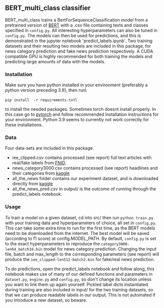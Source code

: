 ## BERT_multi_class classifier

BERT_multi_class trains a BertForSequenceClassification model from a pretrained version of [BERT](https://arxiv.org/abs/1810.04805) with a .csv file containing texts and classes specified in `config.py`. All interesting hyperparameters can also be tuned in `config.py`. The models can then be used for predictions, and this is demonstrated in the jupyter notebook 'predict_labels.ipynb'. Two training datasets and their resulting two models are included in this package, for news category prediction and fake news prediction respectively. A CUDA compatible GPU is highly recommended for both training the models and predicting large amounts of data with the models. 

### Installation 
Make sure you have python installed in your environment (preferably a python version preceding 3.9), then run\

`pip install  -r requirements.txt`\

to install the needed packages. Sometimes torch doesnt install properly. In this case go to [pytorch](https://pytorch.org/) and follow recommended installation instructions for your environment. Python 3.9 seems to currently not work correctly for these installations.

### Data
Four data-sets are included in this package. 
* iee_clipped.csv contains processed (see report) full text articles with real/fake labels from [FNID](https://ieee-dataport.org/open-access/fnid-fake-news-inference-dataset).
* news_category3000.csv contains processed (see report) headlines and their categories from [kaggle](https://www.kaggle.com/rmisra/news-category-dataset)
* all_the_news folder contains our experiment dataset, and is downloaded directly from [kaggle](https://www.kaggle.com/snapcrack/all-the-news) 
* all_the_news_pred.csv in output/ is the outcome of running through the predict_labels notebook.

### Usage
To train a model on a given dataset, cd into src/ then run `python train.py` with your training data and hyperparameters of choice, all set in `config,py`. This can take some extra time to run for the first time, as the BERT models need to be downloaded from the internet. The best model will be saved (according to f1 score) at config.MODEL_PATH. By default, `config.py` is set to the exact hyperparameters to reproduce the `category3000-len64_batch16.bin` model for news category prediction. Changing the input file, batch and max_length to the corresponding parameters (see report) will produce the `iee_clipped-len512-batch2.bin` for fake/real news prediction.

To do predictions, open the predict_labels notebook and follow along, this notebook makes use of many of our defined functions and parameters in `dataset.py`, `engine.py` and `config.py`, so don't change its location unless you want to link them up again yourself. Pickled label dicts instantiated during training are also included in input/ for the two training datasets, so that we can produce readable labels in our output. This is not automated if you introduce a new dataset, so beware.
